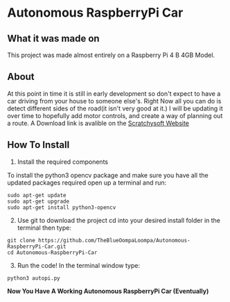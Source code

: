 # Autonomous RaspberryPi Car
## What it was made on
This project was made almost entirely on a Raspberry Pi 4 B 4GB Model.

## About
At this point in time it is still in early development so don't expect to have a car driving from your house to someone else's.
Right Now all you can do is detect different sides of the road(it isn't very good at it.)
I will be updating it over time to hopefully add motor controls, and create a way of planning out a route.
A Download link is avalible on the [Scratchysoft Website](scratchysoft.github.io)

## How To Install

1. Install the required components

To install the python3 opencv package and make sure you have all the updated packages required open up a terminal and run:
```
sudo apt-get update
sudo apt-get upgrade
sudo apt-get install python3-opencv
```

2. Use git to download the project
cd into your desired install folder in the terminal then type:
```
git clone https://github.com/TheBlueOompaLoompa/Autonomous-RaspberryPi-Car.git
cd Autonomous-RaspberryPi-Car
```

3. Run the code!
In the terminal window type:
```
python3 autopi.py
```

**Now You Have A Working Autonomous RaspberryPi Car (Eventually)**
